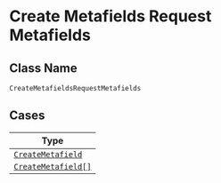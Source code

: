
# Create Metafields Request Metafields

## Class Name

`CreateMetafieldsRequestMetafields`

## Cases

| Type |
|  --- |
| [`CreateMetafield`](../../../doc/models/create-metafield.md) |
| [`CreateMetafield[]`](../../../doc/models/create-metafield.md) |

